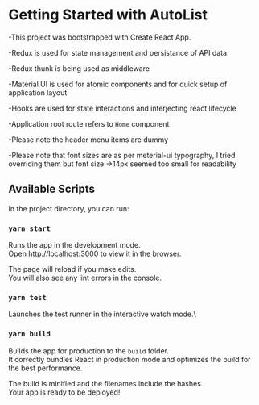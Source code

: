 # Getting Started with AutoList

-This project was bootstrapped with Create React App.

-Redux is used for state management and persistance of API data

-Redux thunk is being used as middleware

-Material UI is used for atomic components and for quick setup of application layout

-Hooks are used for state interactions and interjecting react lifecycle

-Application root route refers to `Home` component

-Please note the header menu items are dummy

-Please note that font sizes are as per meterial-ui typography, I tried overriding them but font size ->14px seemed too small for readability


## Available Scripts

In the project directory, you can run:

### `yarn start`

Runs the app in the development mode.\
Open [http://localhost:3000](http://localhost:3000) to view it in the browser.

The page will reload if you make edits.\
You will also see any lint errors in the console.

### `yarn test`

Launches the test runner in the interactive watch mode.\

### `yarn build`

Builds the app for production to the `build` folder.\
It correctly bundles React in production mode and optimizes the build for the best performance.

The build is minified and the filenames include the hashes.\
Your app is ready to be deployed!



